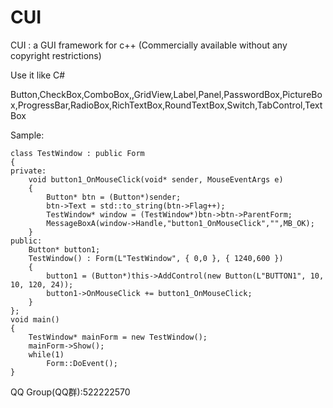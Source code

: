 # CUI
CUI : a GUI framework for c++ (Commercially available without any copyright restrictions)

Use it like C#

Button,CheckBox,ComboBox,,GridView,Label,Panel,PasswordBox,PictureBox,ProgressBar,RadioBox,RichTextBox,RoundTextBox,Switch,TabControl,TextBox

Sample:


	class TestWindow : public Form
	{
	private:
	    void button1_OnMouseClick(void* sender, MouseEventArgs e)
	    {
	        Button* btn = (Button*)sender;
	        btn->Text = std::to_string(btn->Flag++);
	        TestWindow* window = (TestWindow*)btn->btn->ParentForm;
	        MessageBoxA(window->Handle,"button1_OnMouseClick","",MB_OK);
	    }
	public:
	    Button* button1;
	    TestWindow() : Form(L"TestWindow", { 0,0 }, { 1240,600 })
	    {
	        button1 = (Button*)this->AddControl(new Button(L"BUTTON1", 10, 10, 120, 24));
	        button1->OnMouseClick += button1_OnMouseClick;
	    }
	};
	void main()
	{
	    TestWindow* mainForm = new TestWindow();
	    mainForm->Show();
	    while(1)
	        Form::DoEvent();
	}
 
 QQ Group(QQ群):522222570
